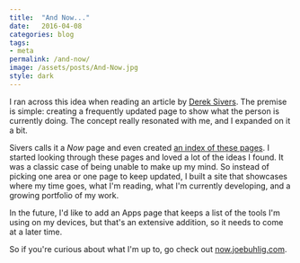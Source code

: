 ```yaml
---
title:  "And Now..."
date:   2016-04-08
categories: blog
tags:
- meta
permalink: /and-now/
image: /assets/posts/And-Now.jpg
style: dark
---
```

I ran across this idea when reading an article by [Derek Sivers](https://sivers.org/). The premise is simple: creating a frequently updated page to show what the person is currently doing. The concept really resonated with me, and I expanded on it a bit.
<!--more-->

Sivers calls it a _Now_ page and even created [an index of these pages](http://nownownow.com/). I started looking through these pages and loved a lot of the ideas I found. It was a classic case of being unable to make up my mind. So instead of picking one area or one page to keep updated, I built a site that showcases where my time goes, what I'm reading, what I'm currently developing, and a growing portfolio of my work.

In the future, I'd like to add an Apps page that keeps a list of the tools I'm using on my devices, but that's an extensive addition, so it needs to come at a later time.

So if you're curious about what I'm up to, go check out [now.joebuhlig.com](http://now.joebuhlig.com).
